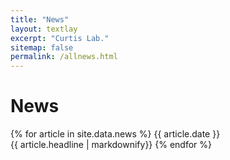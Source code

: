 ```yaml
---
title: "News"
layout: textlay
excerpt: "Curtis Lab."
sitemap: false
permalink: /allnews.html
---
```


# News

{% for article in site.data.news %}
{{ article.date }}
<br>{{ article.headline | markdownify}}
{% endfor %}
